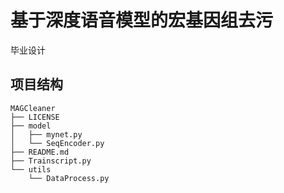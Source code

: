 # 基于深度语音模型的宏基因组去污

毕业设计

## 项目结构

```
MAGCleaner
├── LICENSE
├── model
│   ├── mynet.py
│   └── SeqEncoder.py
├── README.md
├── Trainscript.py
└── utils
    └── DataProcess.py
```